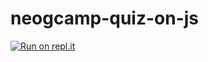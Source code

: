 # neogcamp-quiz-on-js

[![Run on repl.it](https://repl.it/badge/github/VasuGargDev/neogcamp-quiz-on-js)](https://replit.com/@VASUGARG2/neogcamp-quiz-on-js#index.js?embed=1&output=1)
